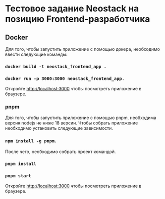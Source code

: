 # Тестовое задание Neostack на позицию Frontend-разработчика

## Docker 
Для того, чтобы запустить приложение с помощью докера, необходимо ввести следующие команды:
### `docker build -t neostack_frontend_app .`
### `docker run -p 3000:3000 neostack_frontend_app.`

Откройте [http://localhost:3000](http://localhost:3000) чтобы посмотреть приложение в браузере.

### pnpm
Для того, чтобы запустить приложение с помощью pnpm, необходима версия nodejs не ниже 18 версии.
Чтобы собрать приложение необходимо установить следующие зависимости.
### `npm install -g pnpm`.
После чего, необходимо собрать проект командой.
### `pnpm install`
### `pnpm start`

Откройте [http://localhost:3000](http://localhost:3000) чтобы посмотреть приложение в браузере.

